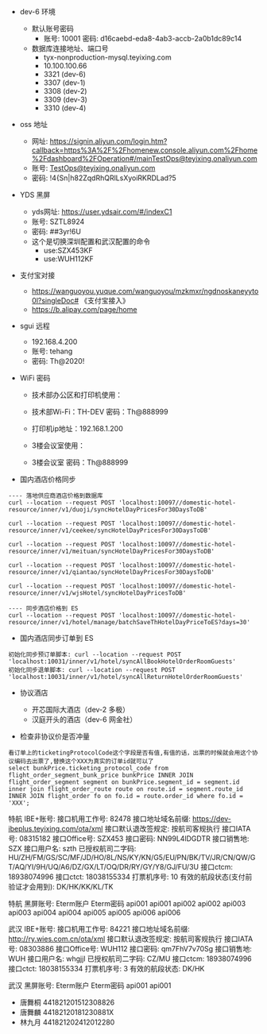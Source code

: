 - dev-6 环境
  - 默认账号密码
    - 账号: 10001  密码: d16caebd-eda8-4ab3-accb-2a0b1dc89c14
  - 数据库连接地址、端口号
    - tyx-nonproduction-mysql.teyixing.com
    - 10.100.100.66
    - 3321 (dev-6)
    - 3307 (dev-1)
    - 3308 (dev-2)
    - 3309 (dev-3)
    - 3310 (dev-4)
- oss 地址
  - 网址: https://signin.aliyun.com/login.htm?callback=https%3A%2F%2Fhomenew.console.aliyun.com%2Fhome%2Fdashboard%2FOperation#/mainTestOps@teyixing.onaliyun.com
  - 账号: TestOps@teyixing.onaliyun.com
  - 密码: !4{Sn|h82ZqdRhQRlLsXyoiRKRDLad?5

- YDS 黑屏
  - yds网址: https://user.ydsair.com/#/indexC1
  - 账号: SZTL8924
  - 密码: ##3yr!6U
  - 这个是切换深圳配置和武汉配置的命令
    - use:SZX453KF
    - use:WUH112KF

- 支付宝对接
  - https://wanguoyou.yuque.com/wanguoyou/mzkmxr/ngdnoskaneyyto0l?singleDoc# 《支付宝接入》
  - https://b.alipay.com/page/home

- sgui 远程
  - 192.168.4.200
  - 账号: tehang
  - 密码: Th@2020!

- WiFi 密码
  - 技术部办公区和打印机使用：
  - 技术部Wi-Fi：TH-DEV			密码：Th@888999
  - 打印机ip地址：192.168.1.200

  - 3楼会议室使用：
  - 3楼会议室		密码：Th@888999	

- 国内酒店价格同步
```
---- 落地供应商酒店价格到数据库
curl --location --request POST 'localhost:10097//domestic-hotel-resource/inner/v1/duoji/syncHotelDayPricesFor30DaysToDB'

curl --location --request POST 'localhost:10097//domestic-hotel-resource/inner/v1/ceekee/syncHotelDayPricesFor30DaysToDB'

curl --location --request POST 'localhost:10097//domestic-hotel-resource/inner/v1/meituan/syncHotelDayPricesFor30DaysToDB'

curl --location --request POST 'localhost:10097//domestic-hotel-resource/inner/v1/qiantao/syncHotelDayPricesFor30DaysToDB'

curl --location --request POST 'localhost:10097//domestic-hotel-resource/inner/v1/wjsHotel/syncHotelDayPricesToDB'

---- 同步酒店价格到 ES
curl --location --request POST 'localhost:10097//domestic-hotel-resource/inner/v1/hotel/manage/batchSaveThHotelDayPriceToES?days=30'
```

-  国内酒店同步订单到 ES
```
初始化同步预订单脚本: curl --location --request POST 'localhost:10031/inner/v1/hotel/syncAllBookHotelOrderRoomGuests'
初始化同步退单脚本: curl --location --request POST 'localhost:10031/inner/v1/hotel/syncAllReturnHotelOrderRoomGuests'
```

- 协议酒店
  - 开芯国际大酒店（dev-2 多极）
  - 汉庭开头的酒店（dev-6 网金社）

- 检查非协议价是否冲量
```
看订单上的ticketingProtocolCode这个字段是否有值,有值的话，出票的时候就会用这个协议编码去出票了,替换这个XXX为真实的订单id就可以了
select bunkPrice.ticketing_protocol_code from flight_order_segment_bunk_price bunkPrice INNER JOIN flight_order_segment segment on bunkPrice.segment_id = segment.id
inner join flight_order_route route on route.id = segment.route_id
INNER JOIN flight_order fo on fo.id = route.order_id where fo.id = 'XXX';
```

特航 IBE+账号:
接口机用工作号: 82478
接口地址域名前缀: https://dev-ibeplus.teyixing.com/ota/xml
接口默认退改签规定: 按航司客规执行
接口IATA号: 08315182
接口Office号: SZX453
接口密码: NN99L4lDGDTR
接口销售地: SZX
接口用户名: szth
已授权航司二字码: HU/ZH/FM/GS/SC/MF/JD/HO/8L/NS/KY/KN/G5/EU/PN/BK/TV/JR/CN/QW/GT/AQ/YI/9H/UQ/A6/DZ/GX/LT/OQ/DR/RY/GY/Y8/GJ/FU/3U
接口ctcm: 18938074996
接口ctct: 18038155334
打票机序号: 10
有效的航段状态(支付前验证才会用到): DK/HK/KK/KL/TK

特航 黑屏账号:
Eterm账户             Eterm密码
  api001              api001
  api002              api002
  api003              api003
  api004              api004
  api005              api005
  api006              api006

武汉 IBE+账号:
接口机用工作号: 84221
接口地址域名前缀: http://ry.wies.com.cn/ota/xml
接口默认退改签规定: 按航司客规执行
接口IATA号: 08303886
接口Office号: WUH112
接口密码: qm7FhV7v70Sg
接口销售地: WUH
接口用户名: whgjjl
已授权航司二字码: CZ/MU
接口ctcm: 18938074996
接口ctct: 18038155334
打票机序号: 3
有效的航段状态: DK/HK

武汉 黑屏账号:
Eterm账户             Eterm密码
  api001              api001	

- 唐舞桐 441821201512308826
- 唐舞麟 44182120181230881X
- 林九月 441821202412012280

